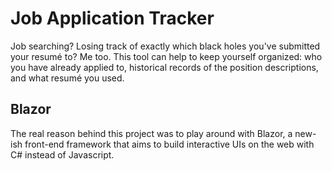 # Job Application Tracker

Job searching? Losing track of exactly which black holes you've submitted your resumé to? Me too. This tool can help to keep yourself organized: who you have already applied to, historical records of the position descriptions, and what resumé you used.

## Blazor

The real reason behind this project was to play around with Blazor, a new-ish front-end framework that aims to build interactive UIs on the web with C# instead of Javascript.
